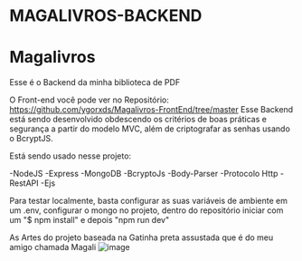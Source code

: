 # MAGALIVROS-BACKEND
# Magalivros
Esse é o Backend da minha biblioteca de PDF
 
O Front-end você pode ver no Repositório: https://github.com/ygorxds/Magalivros-FrontEnd/tree/master 
Esse Backend está sendo desenvolvido obdescendo os critérios de boas práticas e segurança a partir do modelo MVC, além de criptografar as senhas usando o BcryptJS.

Está sendo usado nesse projeto:

-NodeJS
-Express
-MongoDB
-BcryptoJs
-Body-Parser
-Protocolo Http
-RestAPI
-Ejs


Para testar localmente, basta configurar as suas variáveis de ambiente em um .env, configurar o mongo no projeto, dentro do repositório iniciar com um "$ npm install" e depois "npm run dev"

As Artes do projeto baseada na Gatinha preta assustada que é do meu amigo chamada Magali
![image](https://user-images.githubusercontent.com/80071063/158878233-a4940c27-1348-471d-8c5a-7c351f6f465b.png)
